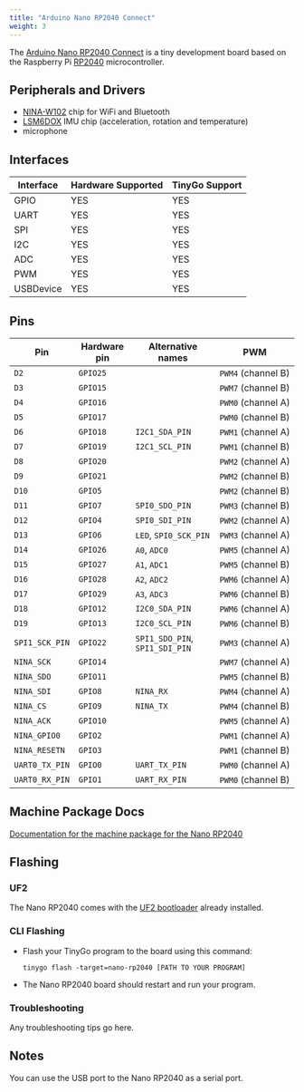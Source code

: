 ```yaml
---
title: "Arduino Nano RP2040 Connect"
weight: 3
---
```


The [Arduino Nano RP2040 Connect](https://store.arduino.cc/nano-rp2040-connect) is a tiny development board based on the Raspberry Pi [RP2040](https://datasheets.raspberrypi.org/rp2040/rp2040-datasheet.pdf) microcontroller.

## Peripherals and Drivers

- [NINA-W102](https://github.com/tinygo-org/drivers/tree/release/wifinina) chip for WiFi and Bluetooth
- [LSM6DOX](https://github.com/tinygo-org/drivers/tree/release/lsm6dox) IMU chip (acceleration, rotation and temperature)
- microphone

## Interfaces

| Interface | Hardware Supported | TinyGo Support |
| --------- | ------------- | ----- |
| GPIO      | YES | YES |
| UART      | YES | YES |
| SPI       | YES | YES |
| I2C       | YES | YES |
| ADC       | YES | YES |
| PWM       | YES | YES |
| USBDevice | YES | YES |

## Pins

| Pin               | Hardware pin | Alternative names | PWM                  |
| ----------------- | ------------ | ----------------- | -------------------- |
| `D2`              | `GPIO25`     |                   | `PWM4` (channel B)   |
| `D3`              | `GPIO15`     |                   | `PWM7` (channel B)   |
| `D4`              | `GPIO16`     |                   | `PWM0` (channel A)   |
| `D5`              | `GPIO17`     |                   | `PWM0` (channel B)   |
| `D6`              | `GPIO18`     | `I2C1_SDA_PIN`    | `PWM1` (channel A)   |
| `D7`              | `GPIO19`     | `I2C1_SCL_PIN`    | `PWM1` (channel B)   |
| `D8`              | `GPIO20`     |                   | `PWM2` (channel A)   |
| `D9`              | `GPIO21`     |                   | `PWM2` (channel B)   |
| `D10`             | `GPIO5`      |                   | `PWM2` (channel B)   |
| `D11`             | `GPIO7`      | `SPI0_SDO_PIN`    | `PWM3` (channel B)   |
| `D12`             | `GPIO4`      | `SPI0_SDI_PIN`    | `PWM2` (channel A)   |
| `D13`             | `GPIO6`      | `LED`, `SPI0_SCK_PIN` | `PWM3` (channel A)   |
| `D14`             | `GPIO26`     | `A0`, `ADC0`      | `PWM5` (channel A)   |
| `D15`             | `GPIO27`     | `A1`, `ADC1`      | `PWM5` (channel B)   |
| `D16`             | `GPIO28`     | `A2`, `ADC2`      | `PWM6` (channel A)   |
| `D17`             | `GPIO29`     | `A3`, `ADC3`      | `PWM6` (channel B)   |
| `D18`             | `GPIO12`     | `I2C0_SDA_PIN`    | `PWM6` (channel A)   |
| `D19`             | `GPIO13`     | `I2C0_SCL_PIN`    | `PWM6` (channel B)   |
| `SPI1_SCK_PIN`    | `GPIO22`     | `SPI1_SDO_PIN`, `SPI1_SDI_PIN` | `PWM3` (channel A)   |
| `NINA_SCK`        | `GPIO14`     |                   | `PWM7` (channel A)   |
| `NINA_SDO`        | `GPIO11`     |                   | `PWM5` (channel B)   |
| `NINA_SDI`        | `GPIO8`      | `NINA_RX`         | `PWM4` (channel A)   |
| `NINA_CS`         | `GPIO9`      | `NINA_TX`         | `PWM4` (channel B)   |
| `NINA_ACK`        | `GPIO10`     |                   | `PWM5` (channel A)   |
| `NINA_GPIO0`      | `GPIO2`      |                   | `PWM1` (channel A)   |
| `NINA_RESETN`     | `GPIO3`      |                   | `PWM1` (channel B)   |
| `UART0_TX_PIN`    | `GPIO0`      | `UART_TX_PIN`     | `PWM0` (channel A)   |
| `UART0_RX_PIN`    | `GPIO1`      | `UART_RX_PIN`     | `PWM0` (channel B)   |

## Machine Package Docs

[Documentation for the machine package for the Nano RP2040](../machine/nano-rp2040)

## Flashing

### UF2

The Nano RP2040 comes with the [UF2 bootloader](https://github.com/Microsoft/uf2) already installed.

### CLI Flashing

- Flash your TinyGo program to the board using this command:

    ```shell
    tinygo flash -target=nano-rp2040 [PATH TO YOUR PROGRAM]
    ```

- The Nano RP2040 board should restart and run your program.

### Troubleshooting

Any troubleshooting tips go here.

## Notes

You can use the USB port to the Nano RP2040 as a serial port.

